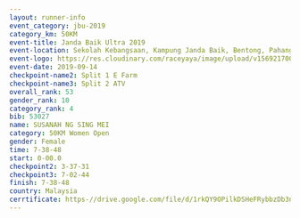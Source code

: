 ```yaml
---
layout: runner-info 
event_category: jbu-2019 
category_km: 50KM 
event-title: Janda Baik Ultra 2019  
event-location: Sekolah Kebangsaan, Kampung Janda Baik, Bentong, Pahang, Malaysia 
event-logo: https://res.cloudinary.com/raceyaya/image/upload/v1569217009/logo/janda-baik_vch1pc.jpg 
event-date: 2019-09-14 
checkpoint-name2: Split 1 E Farm 
checkpoint-name3: Split 2 ATV 
overall_rank: 53
gender_rank: 10
category_rank: 4
bib: 53027
name: SUSANAH NG SING MEI
category: 50KM Women Open
gender: Female
time: 7-38-48
start: 0-00.0
checkpoint2: 3-37-31
checkpoint3: 7-02-44
finish: 7-38-48
country: Malaysia
cerrtificate: https-//drive.google.com/file/d/1rkQY9OPilkDSHeFRybbzDb3nM4rzMl_O/view?usp=sharing
---
```

